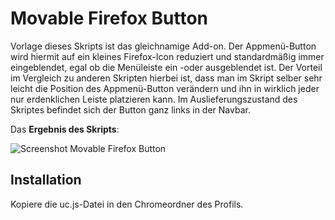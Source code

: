 # Movable Firefox Button
Vorlage dieses Skripts ist das gleichnamige Add-on. Der Appmenü-Button wird hiermit auf ein kleines Firefox-Icon reduziert und standardmäßig 
immer eingeblendet, egal ob die Menüleiste ein -oder ausgeblendet ist. Der Vorteil im Vergleich zu anderen Skripten hierbei ist, dass man 
im Skript selber sehr leicht die Position des Appmenü-Button verändern und ihn in wirklich jeder nur erdenklichen Leiste platzieren kann. 
Im Auslieferungszustand des Skriptes befindet sich der Button ganz links in der Navbar.

Das **Ergebnis des Skripts**:

![Screenshot Movable Firefox Button](https://github.com/ardiman/userChrome.js/raw/master/movablefirefoxbutton/scr_movablefirefoxbutton.png)

## Installation
Kopiere die uc.js-Datei in den Chromeordner des Profils.

